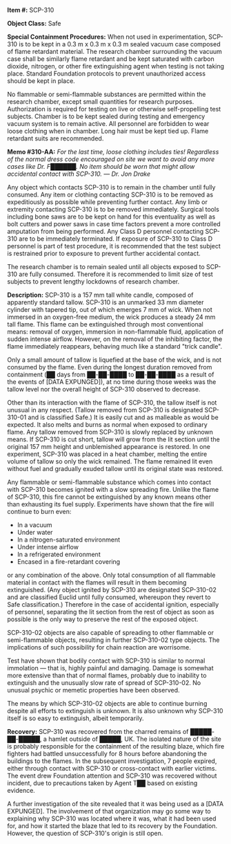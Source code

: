 **Item #:** SCP-310

**Object Class:** Safe

**Special Containment Procedures:** When not used in experimentation, SCP-310 is to be kept in a 0.3 m x 0.3 m x 0.3 m sealed vacuum case composed of flame retardant material. The research chamber surrounding the vacuum case shall be similarly flame retardant and be kept saturated with carbon dioxide, nitrogen, or other fire extinguishing agent when testing is not taking place. Standard Foundation protocols to prevent unauthorized access should be kept in place.

No flammable or semi-flammable substances are permitted within the research chamber, except small quantities for research purposes. Authorization is required for testing on live or otherwise self-propelling test subjects. Chamber is to be kept sealed during testing and emergency vacuum system is to remain active. All personnel are forbidden to wear loose clothing when in chamber. Long hair must be kept tied up. Flame retardant suits are recommended.

**Memo #310-AA:** _For the last time, loose clothing includes ties! Regardless of the normal dress code encouraged on site we want to avoid any more cases like Dr. F██████. No item should be worn that might allow accidental contact with SCP-310. — Dr. Jon Drake_

Any object which contacts SCP-310 is to remain in the chamber until fully consumed. Any item or clothing contacting SCP-310 is to be removed as expeditiously as possible while preventing further contact. Any limb or extremity contacting SCP-310 is to be removed immediately. Surgical tools including bone saws are to be kept on hand for this eventuality as well as bolt cutters and power saws in case time factors prevent a more controlled amputation from being performed. Any Class D personnel contacting SCP-310 are to be immediately terminated. If exposure of SCP-310 to Class D personnel is part of test procedure, it is recommended that the test subject is restrained prior to exposure to prevent further accidental contact.

The research chamber is to remain sealed until all objects exposed to SCP-310 are fully consumed. Therefore it is recommended to limit size of test subjects to prevent lengthy lockdowns of research chamber.

**Description:** SCP-310 is a 157 mm tall white candle, composed of apparently standard tallow. SCP-310 is an unmarked 33 mm diameter cylinder with tapered tip, out of which emerges 7 mm of wick. When not immersed in an oxygen-free medium, the wick produces a steady 24 mm tall flame. This flame can be extinguished through most conventional means: removal of oxygen, immersion in non-flammable fluid, application of sudden intense airflow. However, on the removal of the inhibiting factor, the flame immediately reappears, behaving much like a standard "trick candle".

Only a small amount of tallow is liquefied at the base of the wick, and is not consumed by the flame. Even during the longest duration removed from containment (██ days from ██-██-████ to ██-██-████ as a result of the events of \[DATA EXPUNGED\]), at no time during those weeks was the tallow level nor the overall height of SCP-310 observed to decrease.

Other than its interaction with the flame of SCP-310, the tallow itself is not unusual in any respect. (Tallow removed from SCP-310 is designated SCP-310-01 and is classified Safe.) It is easily cut and as malleable as would be expected. It also melts and burns as normal when exposed to ordinary flame. Any tallow removed from SCP-310 is slowly replaced by unknown means. If SCP-310 is cut short, tallow will grow from the lit section until the original 157 mm height and unblemished appearance is restored. In one experiment, SCP-310 was placed in a heat chamber, melting the entire volume of tallow so only the wick remained. The flame remained lit even without fuel and gradually exuded tallow until its original state was restored.

Any flammable or semi-flammable substance which comes into contact with SCP-310 becomes ignited with a slow spreading fire. Unlike the flame of SCP-310, this fire cannot be extinguished by any known means other than exhausting its fuel supply. Experiments have shown that the fire will continue to burn even:

*   In a vacuum
*   Under water
*   In a nitrogen-saturated environment
*   Under intense airflow
*   In a refrigerated environment
*   Encased in a fire-retardant covering

or any combination of the above. Only total consumption of all flammable material in contact with the flames will result in them becoming extinguished. (Any object ignited by SCP-310 are designated SCP-310-02 and are classified Euclid until fully consumed, whereupon they revert to Safe classification.) Therefore in the case of accidental ignition, especially of personnel, separating the lit section from the rest of object as soon as possible is the only way to preserve the rest of the exposed object.

SCP-310-02 objects are also capable of spreading to other flammable or semi-flammable objects, resulting in further SCP-310-02 type objects. The implications of such possibility for chain reaction are worrisome.

Test have shown that bodily contact with SCP-310 is similar to normal immolation — that is, highly painful and damaging. Damage is somewhat more extensive than that of normal flames, probably due to inability to extinguish and the unusually slow rate of spread of SCP-310-02. No unusual psychic or memetic properties have been observed.

The means by which SCP-310-02 objects are able to continue burning despite all efforts to extinguish is unknown. It is also unknown why SCP-310 itself is so easy to extinguish, albeit temporarily.

**Recovery:** SCP-310 was recovered from the charred remains of █████-██-█████, a hamlet outside of █████, UK. The isolated nature of the site is probably responsible for the containment of the resulting blaze, which fire fighters had battled unsuccessfully for 8 hours before abandoning the buildings to the flames. In the subsequent investigation, 7 people expired, either through contact with SCP-310 or cross-contact with earlier victims. The event drew Foundation attention and SCP-310 was recovered without incident, due to precautions taken by Agent T██ based on existing evidence.

A further investigation of the site revealed that it was being used as a \[DATA EXPUNGED\]. The involvement of that organization may go some way to explaining why SCP-310 was located where it was, what it had been used for, and how it started the blaze that led to its recovery by the Foundation. However, the question of SCP-310's origin is still open.